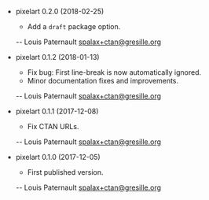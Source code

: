 * pixelart 0.2.0 (2018-02-25)

    * Add a `draft` package option.

    -- Louis Paternault <spalax+ctan@gresille.org>

* pixelart 0.1.2 (2018-01-13)

    * Fix bug: First line-break is now automatically ignored.
    * Minor documentation fixes and improvements.

    -- Louis Paternault <spalax+ctan@gresille.org>

* pixelart 0.1.1 (2017-12-08)

    * Fix CTAN URLs.

    -- Louis Paternault <spalax+ctan@gresille.org>

* pixelart 0.1.0 (2017-12-05)

    * First published version.

    -- Louis Paternault <spalax+ctan@gresille.org>
